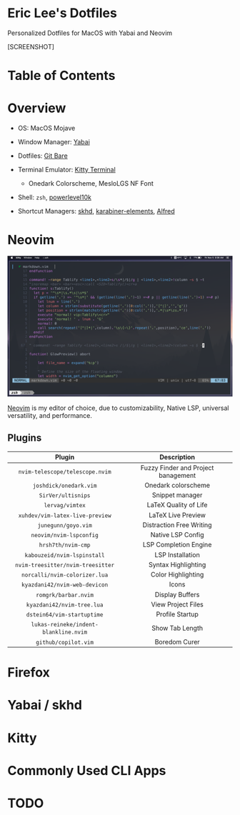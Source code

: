 # Eric Lee's Dotfiles

Personalized Dotfiles for MacOS with Yabai and Neovim

[SCREENSHOT]

# Table of Contents

# Overview

 - OS: MacOS Mojave
 - Window Manager: [Yabai](https://github.com/koekeishiya/yabai)
 - Dotfiles: [Git Bare](https://www.atlassian.com/git/tutorials/dotfiles)
 - Terminal Emulator: [Kitty Terminal](https://github.com/kovidgoyal/kitty)

    - Onedark Colorscheme, MesloLGS NF Font

 - Shell: `zsh`, [powerlevel10k](https://github.com/romkatv/powerlevel10k)
 - Shortcut Managers: [skhd](https://github.com/koekeishiya/skhd), [karabiner-elements](https://karabiner-elements.pqrs.org/), [Alfred](https://www.alfredapp.com/)

# Neovim

![Neovim Configuration](bin/img/neovim.png)

[Neovim](https://github.com/neovim/neovim) is my editor of choice, due to customizability, Native LSP, universal versatility, and performance.

## Plugins

| Plugin                                 | Description                          |
| :------------------------------------: | :----------------------------------: |
| `nvim-telescope/telescope.nvim`        | Fuzzy Finder and Project banagement  |
| `joshdick/onedark.vim`                 | Onedark colorscheme                  |
| `SirVer/ultisnips`                     | Snippet manager                      |
| `lervag/vimtex`                        | LaTeX Quality of Life                |
| `xuhdev/vim-latex-live-preview`        | LaTeX Live Preview                   |
| `junegunn/goyo.vim`                    | Distraction Free Writing             |
| `neovim/nvim-lspconfig`                | Native LSP Config                    |
| `hrsh7th/nvim-cmp`                     | LSP Completion Engine                |
| `kabouzeid/nvim-lspinstall`            | LSP Installation                     |
| `nvim-treesitter/nvim-treesitter`      | Syntax Highlighting                  |
| `norcalli/nvim-colorizer.lua`          | Color Highlighting                   |
| `kyazdani42/nvim-web-devicon`          | Icons                                |
| `romgrk/barbar.nvim`                   | Display Buffers                      |
| `kyazdani42/nvim-tree.lua`             | View Project Files                   |
| `dstein64/vim-startuptime`             | Profile Startup                      |
| `lukas-reineke/indent-blankline.nvim`  | Show Tab Length                      |
| `github/copilot.vim`                   | Boredom Curer                        |

# Firefox

# Yabai / skhd

# Kitty

# Commonly Used CLI Apps

# TODO
